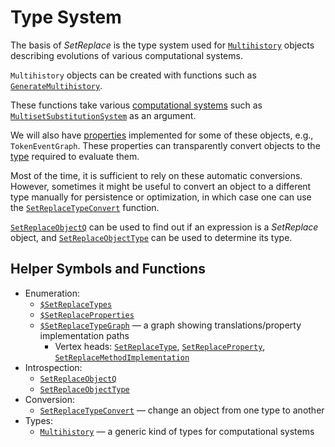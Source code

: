 # Type System

The basis of *SetReplace* is the type system used for [`Multihistory`](Multihistory.md) objects describing evolutions of
various computational systems.

`Multihistory` objects can be created with functions such as
[`GenerateMultihistory`](/Documentation/Generators/GenerateMultihistory.md).

These functions take various [computational systems](/Documentation/Systems/README.md) such as
[`MultisetSubstitutionSystem`](/Documentation/Systems/MultisetSubstitutionSystem.md) as an argument.

We will also have [properties]($SetReplaceProperties.md) implemented for some of these objects, e.g., `TokenEventGraph`.
These properties can transparently convert objects to the [type](/Documentation/Types/README.md) required to evaluate
them.

Most of the time, it is sufficient to rely on these automatic conversions. However, sometimes it might be useful to
convert an object to a different type manually for persistence or optimization, in which case one can use the
[`SetReplaceTypeConvert`](SetReplaceTypeConvert.md) function.

[`SetReplaceObjectQ`](SetReplaceObjectQ.md) can be used to find out if an expression is a *SetReplace* object, and
[`SetReplaceObjectType`](SetReplaceObjectType.md) can be used to determine its type.

## Helper Symbols and Functions

* Enumeration:
  * [`$SetReplaceTypes`]($SetReplaceTypes.md)
  * [`$SetReplaceProperties`]($SetReplaceProperties.md)
  * [`$SetReplaceTypeGraph`]($SetReplaceTypeGraph.md) &mdash; a graph showing translations/property implementation paths
    * Vertex heads: [`SetReplaceType`](SetReplaceType.md),
                    [`SetReplaceProperty`](SetReplaceProperty.md),
                    [`SetReplaceMethodImplementation`](SetReplaceMethodImplementation.md)
* Introspection:
  * [`SetReplaceObjectQ`](SetReplaceObjectQ.md)
  * [`SetReplaceObjectType`](SetReplaceObjectType.md)
* Conversion:
  * [`SetReplaceTypeConvert`](SetReplaceTypeConvert.md) &mdash; change an object from one type to another
* Types:
  * [`Multihistory`](Multihistory.md) &mdash; a generic kind of types for computational systems
